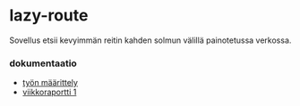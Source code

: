 # lazy-route
Sovellus etsii kevyimmän reitin kahden solmun välillä painotetussa verkossa.

### dokumentaatio
* [työn määrittely](https://github.com/inkeriV/lazy-route/blob/master/documentation/definition.md)
* [viikkoraportti 1](https://github.com/inkeriV/lazy-route/blob/master/documentation/vk1.md)

